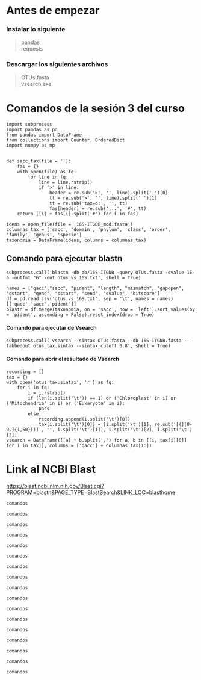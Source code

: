 # Antes de empezar

### Instalar lo siguiente
> pandas  
> requests

### Descargar los siguientes archivos

> OTUs.fasta  
> vsearch.exe

# Comandos de la sesión 3 del curso

```
import subprocess
import pandas as pd
from pandas import DataFrame
from collections import Counter, OrderedDict
import numpy as np


def sacc_tax(file = ''):
    fas = {}
    with open(file) as fq:
        for line in fq:
            line = line.rstrip()
            if '>' in line:
                header = re.sub('>', '', line).split(' ')[0]
                tt = re.sub('>', '', line).split(' ')[1]
                tt = re.sub('tax=d:', '', tt)
                fas[header] = re.sub(',.:', '#', tt)
    return [[i] + fas[i].split('#') for i in fas]
```

```
idens = open_file(file = '16S-ITGDB_mod.fasta')
columnas_tax = ['sacc', 'domain', 'phylum', 'class', 'order', 'family', 'genus', 'specie']
taxonomia = DataFrame(idens, columns = columnas_tax)
```
## Comando para ejecutar blastn
```
subprocess.call('blastn -db db/16S-ITGDB -query OTUs.fasta -evalue 1E-6 -outfmt "6" -out otus_vs_16S.txt', shell = True)
```



```
names = ["qacc","sacc", "pident", "length", "mismatch", "gapopen", "qstart", "qend", "sstart", "send", "evalue", "bitscore"]
df = pd.read_csv('otus_vs_16S.txt', sep = '\t', names = names)[['qacc','sacc','pident']]
blastn = df.merge(taxonomia, on = 'sacc', how = 'left').sort_values(by = 'pident', ascending = False).reset_index(drop = True)
```

#### Comando para ejecutar de Vsearch
```
subprocess.call('vsearch --sintax OTUs.fasta --db 16S-ITGDB.fasta --tabbedout otus_tax.sintax --sintax_cutoff 0.8', shell = True)
```

#### Comando para abrir el resultado de Vsearch
```
recording = []
tax = {}
with open('otus_tax.sintax', 'r') as fq:
    for i in fq:
        i = i.rstrip()
        if (len(i.split('\t')) == 1) or ('Chloroplast' in i) or ('Mitochondria' in i) or ('Eukaryota' in i):
            pass
        else:
            recording.append(i.split('\t')[0])
            tax[i.split('\t')[0]] = [i.split('\t')[1], re.sub('[(][0-9.]{1,50}[)]', '', i.split('\t')[1]), i.split('\t')[2], i.split('\t')[3]]
vsearch = DataFrame([[a] + b.split(',') for a, b in [[i, tax[i][0]] for i in tax]], columns = ['qacc'] + columnas_tax[1:])
```

# Link al NCBI Blast

https://blast.ncbi.nlm.nih.gov/Blast.cgi?PROGRAM=blastn&PAGE_TYPE=BlastSearch&LINK_LOC=blasthome

```
comandos
```

```
comandos
```

```
comandos
```

```
comandos
```

```
comandos
```

```
comandos
```

```
comandos
```

```
comandos
```

```
comandos
```

```
comandos
```

```
comandos
```

```
comandos
```

```
comandos
```

```
comandos
```

```
comandos
```

```
comandos
```

```
comandos
```

